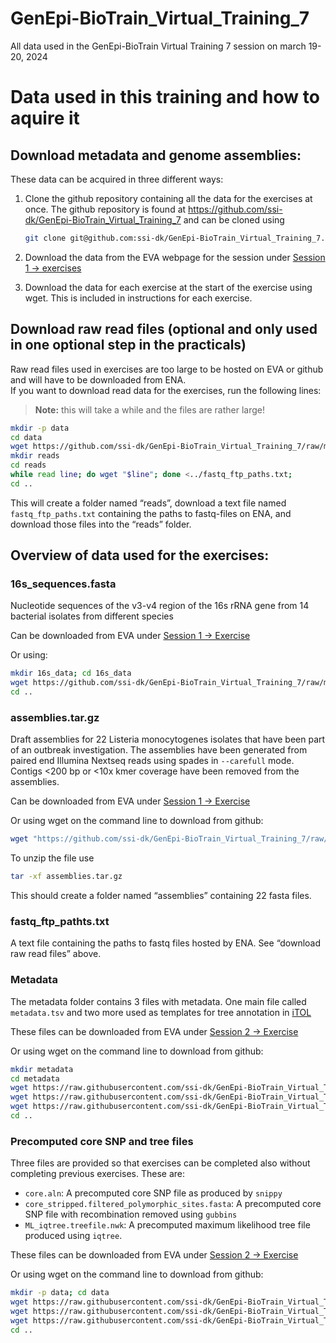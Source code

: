 # GenEpi-BioTrain_Virtual_Training_7
All data used in the GenEpi-BioTrain Virtual Training 7 session on march 19-20, 2024

# Data used in this training and how to aquire it 
 
## Download metadata and genome assemblies: 
 
These data can be acquired in three different ways: 
 
1. Clone the github repository containing all the data for the exercises at once. The github repository is found at https://github.com/ssi-dk/GenEpi-BioTrain_Virtual_Training_7 and can be cloned using
    ```sh
    git clone git@github.com:ssi-dk/GenEpi-BioTrain_Virtual_Training_7.git 
    ```

2. Download the data from the EVA webpage for the session under [Session 1 -> exercises](https://eva.ecdc.europa.eu/mod/folder/view.php?id=31001)

3. Download the data for each exercise at the start of the exercise using wget. This is included in instructions for each exercise. 

## Download raw read files (optional and only used in one optional step in the practicals)
Raw read files used in exercises are too large to be hosted on EVA or github and will have to be downloaded from ENA.  
If you want to download read data for the exercises, run the following lines: 
>**Note:** this will take a while and the files are rather large!  
```sh
mkdir -p data
cd data
wget https://github.com/ssi-dk/GenEpi-BioTrain_Virtual_Training_7/raw/main/fastq_ftp_paths.txt 
mkdir reads 
cd reads 
while read line; do wget "$line"; done <../fastq_ftp_paths.txt; 
cd ..
``` 
This will create a folder named “reads”, download a text file named `fastq_ftp_paths.txt` containing the paths to fastq-files on ENA, and download those files into the “reads” folder. 

## Overview of data used for the exercises: 
 
### 16s_sequences.fasta 
Nucleotide sequences of the v3-v4 region of the 16s rRNA gene from 14 bacterial isolates from different species  
 
Can be downloaded from EVA under [Session 1 -> Exercise](https://eva.ecdc.europa.eu/mod/folder/view.php?id=31001)

Or using: 
```sh
mkdir 16s_data; cd 16s_data
wget https://github.com/ssi-dk/GenEpi-BioTrain_Virtual_Training_7/raw/main/16s_data/16s_sequences.fasta  
cd ..
```
### assemblies.tar.gz 
Draft assemblies for 22 Listeria monocytogenes isolates that have been part of an outbreak investigation. 
The assemblies have been generated from paired end Illumina Nextseq reads using spades in `--carefull` mode. Contigs <200 bp or <10x kmer coverage have been removed from the assemblies. 
 
Can be downloaded from EVA under [Session 1 -> Exercise](https://eva.ecdc.europa.eu/mod/folder/view.php?id=31001)
 
Or using wget on the command line to download from github: 
```sh
wget "https://github.com/ssi-dk/GenEpi-BioTrain_Virtual_Training_7/raw/main/assemblies.tar.gz" 
```
To unzip the file use 
```sh
tar -xf assemblies.tar.gz 
```
This should create a folder named “assemblies” containing 22 fasta files. 
 
### fastq_ftp_pathts.txt 
A text file containing the paths to fastq files hosted by ENA. See “download raw read files” above. 

### Metadata
The metadata folder contains 3 files with metadata. One main file called `metadata.tsv` and two more used as templates for tree annotation in [iTOL](https://itol.embl.de)  

These files can be downloaded from EVA under [Session 2 -> Exercise](https://eva.ecdc.europa.eu/mod/folder/view.php?id=31101)

Or using wget on the command line to download from github: 
```sh
mkdir metadata
cd metadata
wget https://raw.githubusercontent.com/ssi-dk/GenEpi-BioTrain_Virtual_Training_7/main/metadata/metadata.tsv
wget https://raw.githubusercontent.com/ssi-dk/GenEpi-BioTrain_Virtual_Training_7/main/metadata/dataset_color_gradient_template.txt
wget https://raw.githubusercontent.com/ssi-dk/GenEpi-BioTrain_Virtual_Training_7/main/metadata/dataset_color_strip_template.txt
cd ..
```
### Precomputed core SNP and tree files
Three files are provided so that exercises can be completed also without completing previous exercises. These are: 
- `core.aln`: A precomputed core SNP file as produced by `snippy`
- `core_stripped.filtered_polymorphic_sites.fasta`: A precomputed core SNP file with recombination removed using `gubbins`
- `ML_iqtree.treefile.nwk`: A precomputed maximum likelihood tree file produced using `iqtree`.  

These files can be downloaded from EVA under [Session 2 -> Exercise](https://eva.ecdc.europa.eu/mod/folder/view.php?id=31101)

Or using wget on the command line to download from github: 
```sh
mkdir -p data; cd data
wget https://raw.githubusercontent.com/ssi-dk/GenEpi-BioTrain_Virtual_Training_7/main/data/core.aln
wget https://raw.githubusercontent.com/ssi-dk/GenEpi-BioTrain_Virtual_Training_7/main/data/core_stripped.filtered_polymorphic_sites.fasta
wget https://raw.githubusercontent.com/ssi-dk/GenEpi-BioTrain_Virtual_Training_7/main/data/ML_iqtree.treefile.nwk
cd ..
```
